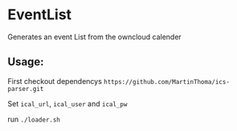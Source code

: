 # EventList
Generates an event List from the owncloud calender

## Usage:

First checkout dependencys
`https://github.com/MartinThoma/ics-parser.git`

Set `ical_url`, `ical_user` and `ical_pw`

run `./loader.sh`
